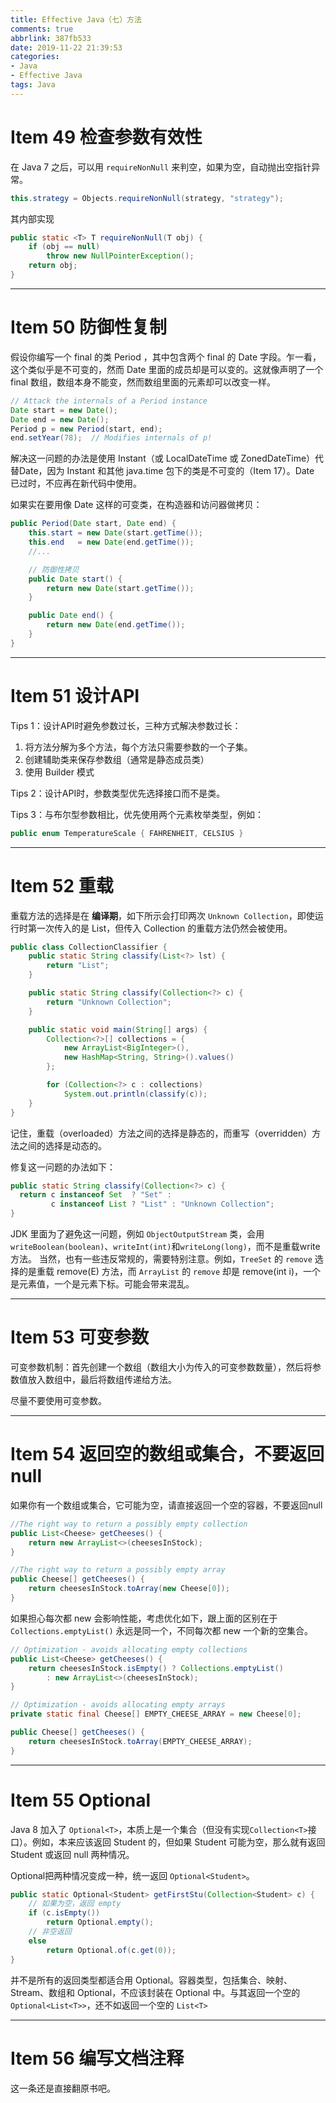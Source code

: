 ```yaml
---
title: Effective Java（七）方法
comments: true
abbrlink: 387fb533
date: 2019-11-22 21:39:53
categories:
- Java
- Effective Java
tags: Java
---
```



# Item 49 检查参数有效性

在 Java 7 之后，可以用 `requireNonNull` 来判空，如果为空，自动抛出空指针异常。

```java
this.strategy = Objects.requireNonNull(strategy, "strategy");
```

<!-- more -->

其内部实现

```java
public static <T> T requireNonNull(T obj) {
    if (obj == null)
        throw new NullPointerException();
    return obj;
}
```

---

# Item 50 防御性复制

假设你编写一个 final 的类 Period  ，其中包含两个 final 的 Date 字段。乍一看，这个类似乎是不可变的，然而 Date 里面的成员却是可以变的。这就像声明了一个 final 数组，数组本身不能变，然而数组里面的元素却可以改变一样。

```java
// Attack the internals of a Period instance
Date start = new Date();
Date end = new Date();
Period p = new Period(start, end);
end.setYear(78);  // Modifies internals of p!
```

解决这一问题的办法是使用 Instant（或 LocalDateTime 或 ZonedDateTime）代替Date，因为 Instant 和其他 java.time 包下的类是不可变的（Item 17）。Date 已过时，不应再在新代码中使用。

如果实在要用像 Date 这样的可变类，在构造器和访问器做拷贝：

```java
public Period(Date start, Date end) {
    this.start = new Date(start.getTime());
    this.end   = new Date(end.getTime());
    //...

    // 防御性拷贝
    public Date start() {
        return new Date(start.getTime());
    }

    public Date end() {
        return new Date(end.getTime());
    }
}
```

---

# Item 51 设计API

Tips 1：设计API时避免参数过长，三种方式解决参数过长：

1. 将方法分解为多个方法，每个方法只需要参数的一个子集。
2. 创建辅助类来保存参数组（通常是静态成员类）
3. 使用 Builder 模式

Tips 2：设计API时，参数类型优先选择接口而不是类。

Tips 3：与布尔型参数相比，优先使用两个元素枚举类型，例如：

```java
public enum TemperatureScale { FAHRENHEIT, CELSIUS }
```

---

# Item 52 重载

重载方法的选择是在 **编译期**，如下所示会打印两次 `Unknown Collection`，即使运行时第一次传入的是 List，但传入 Collection 的重载方法仍然会被使用。

```java
public class CollectionClassifier {
    public static String classify(List<?> lst) {
        return "List";
    }

    public static String classify(Collection<?> c) {
        return "Unknown Collection";
    }

    public static void main(String[] args) {
        Collection<?>[] collections = {
            new ArrayList<BigInteger>(),
            new HashMap<String, String>().values()
        };

        for (Collection<?> c : collections)
            System.out.println(classify(c));
    }
}
```

记住，重载（overloaded）方法之间的选择是静态的，而重写（overridden）方法之间的选择是动态的。

修复这一问题的办法如下：

```java
public static String classify(Collection<?> c) {
  return c instanceof Set  ? "Set" :
         c instanceof List ? "List" : "Unknown Collection";
}
```

JDK 里面为了避免这一问题，例如 `ObjectOutputStream` 类，会用 `writeBoolean(boolean)`、`writeInt(int)`和`writeLong(long)`，而不是重载write方法。 当然，也有一些违反常规的，需要特别注意。例如，`TreeSet` 的 `remove` 选择的是重载 remove(E) 方法，而  `ArrayList` 的 `remove` 却是 remove(int i)，一个是元素值，一个是元素下标。可能会带来混乱。

---

# Item 53 可变参数

可变参数机制：首先创建一个数组（数组大小为传入的可变参数数量），然后将参数值放入数组中，最后将数组传递给方法。

尽量不要使用可变参数。

---

# Item 54 返回空的数组或集合，不要返回 null

如果你有一个数组或集合，它可能为空，请直接返回一个空的容器，不要返回null

```java
//The right way to return a possibly empty collection
public List<Cheese> getCheeses() {
    return new ArrayList<>(cheesesInStock);
}

//The right way to return a possibly empty array
public Cheese[] getCheeses() {
    return cheesesInStock.toArray(new Cheese[0]);
}
```

如果担心每次都 new 会影响性能，考虑优化如下，跟上面的区别在于 `Collections.emptyList()` 永远是同一个，不同每次都 new 一个新的空集合。

```java
// Optimization - avoids allocating empty collections
public List<Cheese> getCheeses() {
    return cheesesInStock.isEmpty() ? Collections.emptyList()
        : new ArrayList<>(cheesesInStock);
}

// Optimization - avoids allocating empty arrays
private static final Cheese[] EMPTY_CHEESE_ARRAY = new Cheese[0];

public Cheese[] getCheeses() {
    return cheesesInStock.toArray(EMPTY_CHEESE_ARRAY);
}
```


---

# Item 55 Optional

Java 8 加入了 `Optional<T>`，本质上是一个集合（但没有实现`Collection<T>`接口）。例如，本来应该返回 Student 的，但如果 Student 可能为空，那么就有返回 Student 或返回 null 两种情况。

Optional把两种情况变成一种，统一返回 `Optional<Student>`。

```java
public static Optional<Student> getFirstStu(Collection<Student> c) {
    // 如果为空，返回 empty
    if (c.isEmpty())
        return Optional.empty();
    // 非空返回
    else
        return Optional.of(c.get(0));
}
```

并不是所有的返回类型都适合用 Optional。容器类型，包括集合、映射、Stream、数组和 Optional，不应该封装在 Optional 中。与其返回一个空的`Optional<List<T>>`，还不如返回一个空的 `List<T>`

---

# Item 56 编写文档注释

这一条还是直接翻原书吧。
